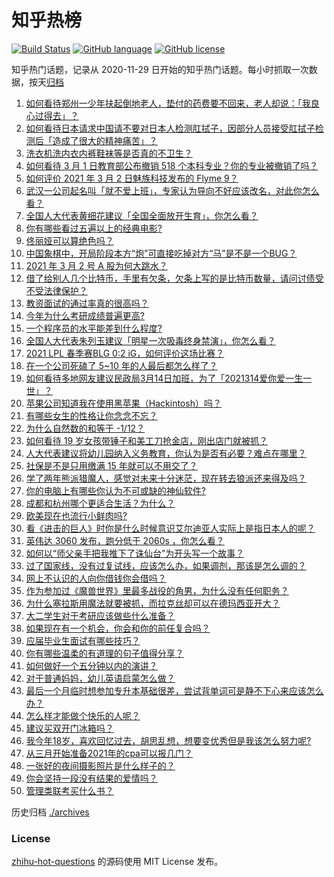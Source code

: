# 知乎热榜
[![Build Status](https://github.com/ToWeLong/zhihu-hot-questions/workflows/CI/badge.svg)](https://github.com/ToWeLong/zhihu-hot-questions/actions)
[![GitHub language](https://img.shields.io/badge/language-golang-orange.svg)](https://golang.org/)
[![GitHub license](https://img.shields.io/github/license/ToWeLong/zhihu-hot-questions)](https://github.com/ToWeLong/zhihu-hot-questions/blob/main/LICENSE)

知乎热门话题，记录从 2020-11-29 日开始的知乎热门话题。每小时抓取一次数据，按天[归档](./archives)

<!-- BEGIN -->

1. [如何看待郑州一少年扶起倒地老人，垫付的药费要不回来，老人却说：「我良心过得去」？](https://www.zhihu.com/question/447008635)
1. [如何看待日本请求中国请不要对日本人检测肛拭子，因部分人员接受肛拭子检测后「造成了很大的精神痛苦」？](https://www.zhihu.com/question/447147666)
1. [洗衣机洗内衣内裤鞋袜等是否真的不卫生？](https://www.zhihu.com/question/35351736)
1. [如何看待 3 月 1 日教育部公布撤销 518 个本科专业？你的专业被撤销了吗？](https://www.zhihu.com/question/447136108)
1. [如何评价 2021 年 3 月 2 日魅族科技发布的 Flyme 9？](https://www.zhihu.com/question/447129719)
1. [武汉一公司起名叫「就不爱上班」，专家认为导向不好应该改名，对此你怎么看？](https://www.zhihu.com/question/447154895)
1. [全国人大代表黄细花建议「全国全面放开生育」，你怎么看？](https://www.zhihu.com/question/447194519)
1. [你有哪些看过五遍以上的经典电影?](https://www.zhihu.com/question/353072809)
1. [佟丽娅可以算绝色吗？](https://www.zhihu.com/question/446574843)
1. [中国象棋中，开局阶段本方“炮”可直接吃掉对方“马”是不是一个BUG？](https://www.zhihu.com/question/41478929)
1. [2021 年 3 月 2 号 A 股为何大跳水？](https://www.zhihu.com/question/447191930)
1. [借了给别人几个比特币，手里有欠条，欠条上写的是比特币数量，请问讨债受不受法律保护？](https://www.zhihu.com/question/445676928)
1. [教资面试的通过率真的很高吗？](https://www.zhihu.com/question/364618487)
1. [今年为什么考研成绩普遍更高?](https://www.zhihu.com/question/446986804)
1. [一个程序员的水平能差到什么程度?](https://www.zhihu.com/question/314644210)
1. [全国人大代表朱列玉建议「明星一次吸毒终身禁演」，你怎么看？](https://www.zhihu.com/question/447073666)
1. [2021 LPL 春季赛BLG 0:2 iG，如何评价这场比赛？](https://www.zhihu.com/question/447239739)
1. [在一个公司死磕了 5~10 年的人最后都怎么样了？](https://www.zhihu.com/question/295529432)
1. [如何看待多地网友建议民政局3月14日加班，为了「2021314爱你爱一生一世」？](https://www.zhihu.com/question/447073596)
1. [苹果公司知道我在使用黑苹果（Hackintosh）吗？](https://www.zhihu.com/question/446794813)
1. [有哪些女生的性格让你念念不忘？](https://www.zhihu.com/question/317800114)
1. [为什么自然数的和等于 -1/12？](https://www.zhihu.com/question/310826076)
1. [如何看待 19 岁女孩带锤子和美工刀抢金店，刚出店门就被抓？](https://www.zhihu.com/question/447143326)
1. [人大代表建议将幼儿园纳入义务教育，你认为是否有必要？难点在哪里？](https://www.zhihu.com/question/447064631)
1. [社保是不是只用缴满 15 年就可以不用交了？](https://www.zhihu.com/question/47845109)
1. [学了两年熊派猎魔人，感觉对未来十分迷茫，现在转去狼派还来得及吗？](https://www.zhihu.com/question/442886004)
1. [你的电脑上有哪些你认为不可或缺的神仙软件?](https://www.zhihu.com/question/411922752)
1. [成都和杭州哪个更适合生活？为什么？](https://www.zhihu.com/question/22758728)
1. [欧美现在也流行小鲜肉吗?](https://www.zhihu.com/question/443641319)
1. [看《进击的巨人》时你是什么时候意识艾尔迪亚人实际上是指日本人的呢？](https://www.zhihu.com/question/440895597)
1. [英伟达 3060 发布，跑分低于 2060s ，你怎么看？](https://www.zhihu.com/question/446519816)
1. [如何以“师父亲手把我推下了诛仙台”为开头写一个故事？](https://www.zhihu.com/question/435873943)
1. [过了国家线，没有过复试线，应该怎么办，如果调剂，那该是怎么调的？](https://www.zhihu.com/question/443569703)
1. [网上不认识的人向你借钱你会借吗？](https://www.zhihu.com/question/444990402)
1. [作为参加过《魔兽世界》里最多战役的角男，为什么没有任何职务？](https://www.zhihu.com/question/446659856)
1. [为什么塞拉斯用魔法就要被抓，而拉克丝却可以在德玛西亚开大？](https://www.zhihu.com/question/366815748)
1. [大二学生对于考研应该做些什么准备？](https://www.zhihu.com/question/29849660)
1. [如果现在有一个机会，你会和你的前任复合吗？](https://www.zhihu.com/question/446246813)
1. [应届毕业生面试有哪些技巧？](https://www.zhihu.com/question/59741110)
1. [你有哪些温柔的有道理的句子值得分享？](https://www.zhihu.com/question/439735011)
1. [如何做好一个五分钟以内的演讲？](https://www.zhihu.com/question/26586726)
1. [对于普通妈妈，幼儿英语启蒙怎么做？](https://www.zhihu.com/question/361167904)
1. [最后一个月临时想参加专升本基础很差，尝试背单词可是静不下心来应该怎么办？](https://www.zhihu.com/question/445173359)
1. [怎么样才能做个快乐的人呢？](https://www.zhihu.com/question/444237636)
1. [建议买双开门冰箱吗？](https://www.zhihu.com/question/441027064)
1. [我今年18岁，喜欢回忆过去，胡思乱想，想要变优秀但是我该怎么努力呢?](https://www.zhihu.com/question/444729856)
1. [从三月开始准备2021年的cpa可以报几门？](https://www.zhihu.com/question/439722931)
1. [一张好的夜间摄影照片是什么样子的？](https://www.zhihu.com/question/41387323)
1. [你会坚持一段没有结果的爱情吗？](https://www.zhihu.com/question/443086921)
1. [管理类联考买什么书？](https://www.zhihu.com/question/372317129)

<!-- END -->

历史归档 [./archives](./archives)


### License
[zhihu-hot-questions](https://github.com/towelong/zhihu-hot-questions) 的源码使用 MIT License 发布。